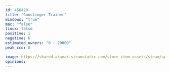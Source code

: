 ```yaml
---
id: 456420
title: "Gunslinger Trainer"
windows: "true"
mac: "false"
linux: false
positive: 1
negative: 6
estimated_owners: "0 - 20000"
peak_ccu: 0

image: https://shared.akamai.steamstatic.com/store_item_assets/steam/apps/456420/header.jpg?t=1459881531
opinions:
---
```

